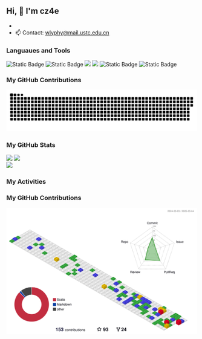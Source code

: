 
## Hi, 👋 I'm cz4e

-
- 📫 Contact: wlyphy@mail.ustc.edu.cn

### Languaues and Tools

<span >
  <img alt="Static Badge" src="https://img.shields.io/badge/Scala-F05032?style=flat-square&logo=Scala&logoColor=white">
  <img alt="Static Badge" src="https://img.shields.io/badge/C-%230072b3?style=flat-square&logo=C&logoColor=%23fff">
  <img src="https://img.shields.io/badge/-JavaScript-F7DF1E?style=flat-square&logo=javascript&logoColor=white" />
  <img src="https://img.shields.io/badge/Rust-E34F26?style=flat-square&logo=rust&logoColor=white" />
  <img alt="Static Badge" src="https://img.shields.io/badge/Python-%23c66394?style=flat-square&logo=Python&logoColor=%23fff">
  <img alt="Static Badge" src="https://img.shields.io/badge/Git-F05032?style=flat-square&logo=Git&logoColor=white">
</span>

### My GitHub Contributions

![](./snake/github-contribution-grid-snake.svg)

### My GitHub Stats

<div align="left">
  <img src="https://github-readme-stats.vercel.app/api?username=cz4e&show_icons=true" />
  <img src="https://github-readme-stats.vercel.app/api/top-langs/?username=cz4e&layout=compact&langs_count=6&text_color=000&icon_color=fff&theme=graywhite" />
</div>
<div align="left">
  <img src="https://4sdvg7tqbv.us.aircode.run/juejin?uid=2541726616266382" />
</div>

### My Activities

<!--START_SECTION:waka-->

<!--END_SECTION:waka-->

### My GitHub Contributions

![](./profile-3d-contrib/profile-gitblock.svg)
